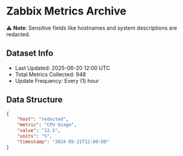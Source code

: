 # Zabbix Metrics Archive

⚠️ **Note**: Sensitive fields like hostnames and system descriptions are redacted.

## Dataset Info
- Last Updated: 2025-06-20 12:00 UTC
- Total Metrics Collected: 948
- Update Frequency: Every (1) hour

## Data Structure
```json
{
    "host": "redacted",
    "metric": "CPU Usage",
    "value": "12.5",
    "units": "%",
    "timestamp": "2024-05-21T12:00:00"
}
```
